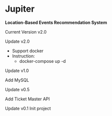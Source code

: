 # Jupiter
**Location-Based Events Recommendation System**

Current Version v2.0

Update v2.0
- Support docker
- Instruction:
  - docker-compose up -d

Update v1.0

Add MySQL

Update v0.5

Add Ticket Master API

Update v0.1
Init project
